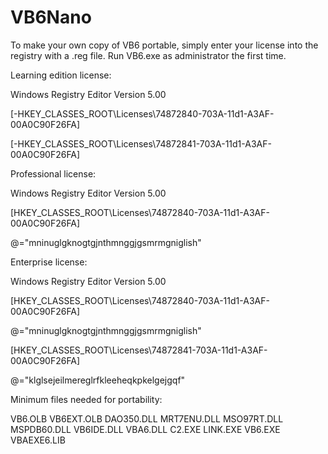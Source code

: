 # VB6Nano
To make your own copy of VB6 portable, simply enter your license into the registry with a .reg file.  Run VB6.exe as administrator the first time.

Learning edition license:

Windows Registry Editor Version 5.00

[-HKEY_CLASSES_ROOT\Licenses\74872840-703A-11d1-A3AF-00A0C90F26FA]

[-HKEY_CLASSES_ROOT\Licenses\74872841-703A-11d1-A3AF-00A0C90F26FA]



Professional license:

Windows Registry Editor Version 5.00

[HKEY_CLASSES_ROOT\Licenses\74872840-703A-11d1-A3AF-00A0C90F26FA]

@="mninuglgknogtgjnthmnggjgsmrmgniglish"



Enterprise license:

Windows Registry Editor Version 5.00

[HKEY_CLASSES_ROOT\Licenses\74872840-703A-11d1-A3AF-00A0C90F26FA]

@="mninuglgknogtgjnthmnggjgsmrmgniglish"

[HKEY_CLASSES_ROOT\Licenses\74872841-703A-11d1-A3AF-00A0C90F26FA]

@="klglsejeilmereglrfkleeheqkpkelgejgqf"

Minimum files needed for portability:

VB6.OLB
VB6EXT.OLB
DAO350.DLL
MRT7ENU.DLL
MSO97RT.DLL
MSPDB60.DLL
VB6IDE.DLL
VBA6.DLL
C2.EXE
LINK.EXE
VB6.EXE
VBAEXE6.LIB
